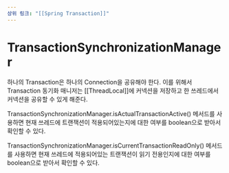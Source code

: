 ```yaml
---
상위 링크: "[[Spring Transaction]]"
---
```

# TransactionSynchronizationManager
하나의 Transaction은 하나의 Connection을 공유해야 한다. 이를 위해서 Transaction 동기화 매니저는 [[ThreadLocal]]에 커넥션을 저장하고 한 쓰레드에서 커넥션을 공유할 수 있게 해준다.

TransactionSynchronizationManager.isActualTransactionActive() 메서드를 사용하면 현재 쓰레드에 트랜잭션이 적용되어있는지에 대한 여부를 boolean으로 받아서 확인할 수 있다.

TransactionSynchronizationManager.isCurrentTransactionReadOnly() 메서드를 사용하면 현재 쓰레드에 적용되어있는 트랜잭션이 읽기 전용인지에 대한 여부를 boolean으로 받아서 확인할 수 있다.
